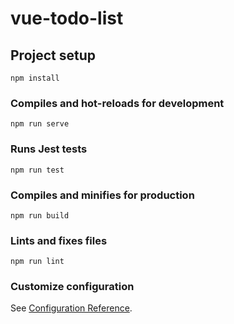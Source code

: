 # vue-todo-list

## Project setup
```
npm install
```

### Compiles and hot-reloads for development
```
npm run serve
```

### Runs Jest tests
```
npm run test
```

### Compiles and minifies for production
```
npm run build
```

### Lints and fixes files
```
npm run lint
```

### Customize configuration
See [Configuration Reference](https://cli.vuejs.org/config/).
